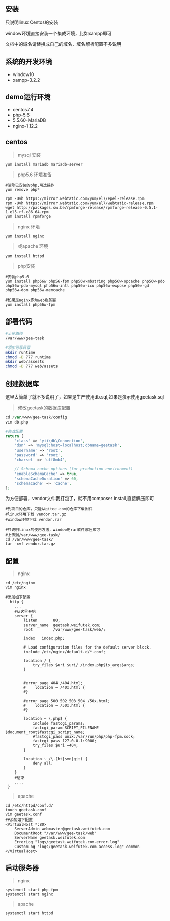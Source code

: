 安装
--

只说明linux Centos的安装

window环境直接安装一个集成环境，比如xampp即可

文档中的域名请替换成自己的域名，域名解析配置不多说明

系统的开发环境
--
- window10
- xampp-3.2.2


demo运行环境
--
- centos7.4
- php-5.6
- 5.5.60-MariaDB
- nginx-1.12.2

centos
----
> mysql 安装

```
yum install mariadb mariadb-server 

```

> php5.6 环境准备

```
#清除已安装的php,可选操作
yum remove php*

rpm -Uvh https://mirror.webtatic.com/yum/el7/epel-release.rpm
rpm -Uvh https://mirror.webtatic.com/yum/el7/webtatic-release.rpm
wget http://packages.sw.be/rpmforge-release/rpmforge-release-0.5.1-1.el5.rf.x86_64.rpm
yum install rpmforge
```

> nginx 环境
 
 ```
 yum install nginx
 ```
 

> 或apache 环境
 
 ```
 yum install httpd
```
 
> php安装

```
#安装php5.6
yum install php56w php56-fpm php56w-mbstring php56w-opcache php56w-pdo php56w-pdo-mysql php56w-intl php56w-icu php56w-expose php56w-gd php56w-dom php56w-memcache

#如果是nginx作为web服务器
yum install php56w-fpm 

```

部署代码
--

```sh
#上传路径 
/var/www/gee-task

#添加可写目录
mkdir runtime
chmod -D 777 runtime
mkdir web/assests
chmod -D 777 web/assets
```

创建数据库
--
这里太简单了就不多说明了，如果是生产使用db.sql,如果是演示使用geetask.sql

>修改geetask的数据库配置

```php
cd /var/www/gee-task/config
vim db.php

#修改配置
return [
    'class' => 'yii\db\Connection',
    'dsn' => 'mysql:host=localhost;dbname=geetask',
    'username' => 'root',
    'password' => 'root',
    'charset' => 'utf8mb4',

    // Schema cache options (for production environment)
    'enableSchemaCache' => true,
    'schemaCacheDuration' => 60,
    'schemaCache' => 'cache',
];
```


为方便部署，vendor文件我打包了，就不用composer install,直接解压即可

```
#到项目的仓库，只能从gitee.com的仓库下载附件
#linux环境下载 vendor.tar.gz
#window环境下载 vendor.rar

#只说明linux的使用方法，window用rar软件解压即可
#上传到/var/www/gee-task/
cd /var/www/gee-task/
tar -xvf vendor.tar.gz
```

配置
--

> nginx

```
cd /etc/nginx
vim nginx

#添加如下配置
  http {
    ...
    #从这里开始
    server {
		listen       80;
		server_name  geetask.weifutek.com;
		root         /var/www/gee-task/web/;
		
		index	index.php;
	
	    # Load configuration files for the default server block.
	    include /etc/nginx/default.d/*.conf;
	
	    location / {
			try_files $uri $uri/ /index.php$is_args$args;
	    }
	
	
	    #error_page 404 /404.html;
	    #    location = /40x.html {
	    #}
	
	    #error_page 500 502 503 504 /50x.html;
	    #    location = /50x.html {
	    #}
	
		location ~ \.php$ {
			include fastcgi_params;
			fastcgi_param SCRIPT_FILENAME $document_root$fastcgi_script_name;
			#fastcgi_pass unix:/var/run/php/php-fpm.sock;
			fastcgi_pass 127.0.0.1:9000;
			try_files $uri =404;
		}
		
		location ~ /\.(ht|svn|git) {
			deny all;
		}
    }
    #结束
    ....
 }
```

> apache

```
cd /etc/httpd/conf.d/
touch geetask.conf
vim geetask.conf
##添加如下配置
<VirtualHost *:80>
	ServerAdmin webmaster@geetask.weifutek.com
	DocumentRoot "/var/www/gee-task/web"
	ServerName geetask.weifutek.com
	ErrorLog "logs/geetask.weifutek.com-error.log"
	CustomLog "logs/geetask.weifutek.com-access.log" common
</VirtualHost>
```

启动服务器
--

> nginx

```
systemctl start php-fpm
systemctl start nginx
```


> apache

```
systemctl start httpd
```